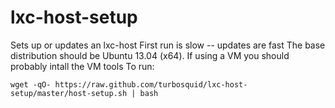 lxc-host-setup
==============
Sets up or updates an lxc-host
First run is slow -- updates are fast
The base distribution should be Ubuntu 13.04 (x64). If using a VM you should probably intall the VM tools
To run: 

    wget -qO- https://raw.github.com/turbosquid/lxc-host-setup/master/host-setup.sh | bash

